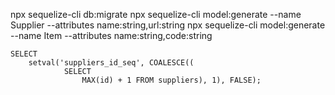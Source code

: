 npx sequelize-cli db:migrate
npx sequelize-cli model:generate --name Supplier --attributes name:string,url:string
npx sequelize-cli model:generate --name Item --attributes name:string,code:string

```
SELECT
	setval('suppliers_id_seq', COALESCE((
			SELECT
				MAX(id) + 1 FROM suppliers), 1), FALSE);
```
